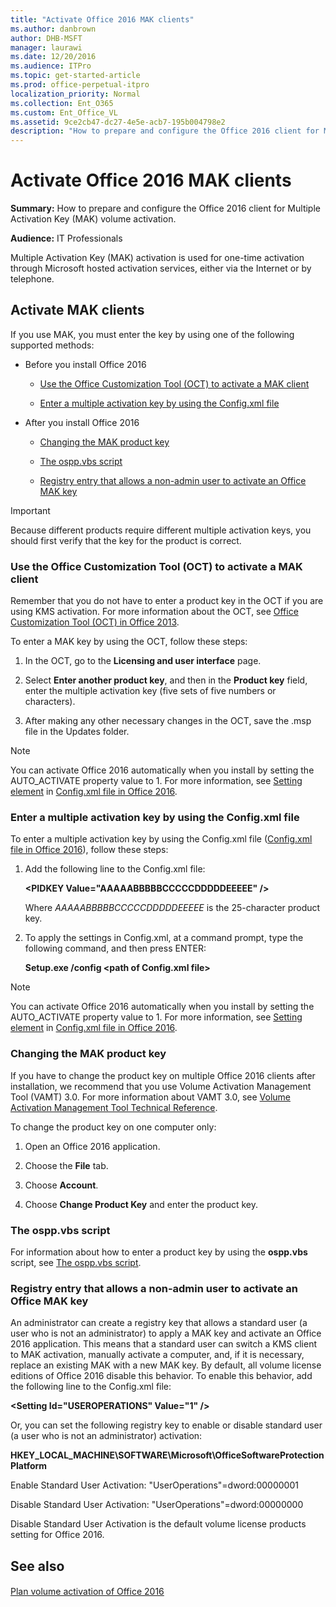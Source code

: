 ```yaml
---
title: "Activate Office 2016 MAK clients"
ms.author: danbrown
author: DHB-MSFT
manager: laurawi
ms.date: 12/20/2016
ms.audience: ITPro
ms.topic: get-started-article
ms.prod: office-perpetual-itpro
localization_priority: Normal
ms.collection: Ent_O365
ms.custom: Ent_Office_VL
ms.assetid: 9ce2cb47-dc27-4e5e-acb7-195b004798e2
description: "How to prepare and configure the Office 2016 client for Multiple Activation Key (MAK) volume activation."
---
```


# Activate Office 2016 MAK clients

 **Summary:** How to prepare and configure the Office 2016 client for Multiple Activation Key (MAK) volume activation. 
  
 **Audience:** IT Professionals 
  
Multiple Activation Key (MAK) activation is used for one-time activation through Microsoft hosted activation services, either via the Internet or by telephone.
  
## Activate MAK clients

If you use MAK, you must enter the key by using one of the following supported methods:
  
- Before you install Office 2016
    
  - [Use the Office Customization Tool (OCT) to activate a MAK client](activate-office-by-using-mak.md#BKMK_OCT)
    
  - [Enter a multiple activation key by using the Config.xml file](activate-office-by-using-mak.md#BKMK_ConfigXML)
    
- After you install Office 2016
    
  - [Changing the MAK product key](activate-office-by-using-mak.md#BKMK_VAMT)
    
  - [The ospp.vbs script](activate-office-by-using-mak.md#BKMK_osppvbs)
    
  - [Registry entry that allows a non-admin user to activate an Office MAK key](activate-office-by-using-mak.md#BKMK_Backstage)
    
> [!IMPORTANT]
> Because different products require different multiple activation keys, you should first verify that the key for the product is correct. 
  
### Use the Office Customization Tool (OCT) to activate a MAK client
<a name="BKMK_OCT"> </a>

Remember that you do not have to enter a product key in the OCT if you are using KMS activation. For more information about the OCT, see [Office Customization Tool (OCT) in Office 2013](http://technet.microsoft.com/library/8faae8a0-a12c-4f7b-839c-24a66a531bb5.aspx).
  
To enter a MAK key by using the OCT, follow these steps:
  
1. In the OCT, go to the **Licensing and user interface** page. 
    
2. Select **Enter another product key**, and then in the **Product key** field, enter the multiple activation key (five sets of five numbers or characters). 
    
3. After making any other necessary changes in the OCT, save the .msp file in the Updates folder.
    
> [!NOTE]
> You can activate Office 2016 automatically when you install by setting the AUTO_ACTIVATE property value to 1. For more information, see [Setting element](http://technet.microsoft.com/library/e16af71c-fed4-40da-a886-95e596c3999e.aspx#ElementSetting) in [Config.xml file in Office 2016](http://technet.microsoft.com/library/e16af71c-fed4-40da-a886-95e596c3999e.aspx). 
  
### Enter a multiple activation key by using the Config.xml file
<a name="BKMK_ConfigXML"> </a>

To enter a multiple activation key by using the Config.xml file ([Config.xml file in Office 2016](http://technet.microsoft.com/library/e16af71c-fed4-40da-a886-95e596c3999e.aspx)), follow these steps:
  
1. Add the following line to the Config.xml file:
    
    **\<PIDKEY Value="AAAAABBBBBCCCCCDDDDDEEEEE" /\>**
    
    Where  _AAAAABBBBBCCCCCDDDDDEEEEE_ is the 25-character product key. 
    
2. To apply the settings in Config.xml, at a command prompt, type the following command, and then press ENTER:
    
    **Setup.exe /config \<path of Config.xml file\>**
    
> [!NOTE]
> You can activate Office 2016 automatically when you install by setting the AUTO_ACTIVATE property value to 1. For more information, see [Setting element](http://technet.microsoft.com/library/e16af71c-fed4-40da-a886-95e596c3999e.aspx#ElementSetting) in [Config.xml file in Office 2016](http://technet.microsoft.com/library/e16af71c-fed4-40da-a886-95e596c3999e.aspx). 
  
### Changing the MAK product key
<a name="BKMK_VAMT"> </a>

If you have to change the product key on multiple Office 2016 clients after installation, we recommend that you use Volume Activation Management Tool (VAMT) 3.0. For more information about VAMT 3.0, see [Volume Activation Management Tool Technical Reference](https://go.microsoft.com/fwlink/p/?LinkId=251932).
  
To change the product key on one computer only:
  
1. Open an Office 2016 application.
    
2. Choose the **File** tab. 
    
3. Choose **Account**.
    
4. Choose **Change Product Key** and enter the product key. 
    
### The ospp.vbs script
<a name="BKMK_osppvbs"> </a>

For information about how to enter a product key by using the **ospp.vbs** script, see [The ospp.vbs script](tools-to-manage-volume-activation-of-office.md#section1).
  
### Registry entry that allows a non-admin user to activate an Office MAK key
<a name="BKMK_Backstage"> </a>

An administrator can create a registry key that allows a standard user (a user who is not an administrator) to apply a MAK key and activate an Office 2016 application. This means that a standard user can switch a KMS client to MAK activation, manually activate a computer, and, if it is necessary, replace an existing MAK with a new MAK key. By default, all volume license editions of Office 2016 disable this behavior. To enable this behavior, add the following line to the Config.xml file:
  
 **\<Setting Id="USEROPERATIONS" Value="1" /\>**
  
Or, you can set the following registry key to enable or disable standard user (a user who is not an administrator) activation:
  
 **HKEY_LOCAL_MACHINE\SOFTWARE\Microsoft\OfficeSoftwareProtectionPlatform**
  
Enable Standard User Activation: "UserOperations"=dword:00000001
  
Disable Standard User Activation: "UserOperations"=dword:00000000
  
Disable Standard User Activation is the default volume license products setting for Office 2016.
  
## See also

#### 

[Plan volume activation of Office 2016](plan-volume-activation-of-office.md)

